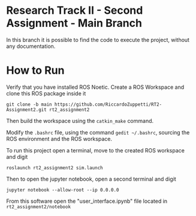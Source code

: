 # Research Track II - Second Assignment - Main Branch

In this branch it is possible to find the code to execute the project, without any documentation.

# How to Run

Verify that you have installed ROS Noetic. Create a ROS Workspace and clone this ROS package inside it

```
git clone -b main https://github.com/RiccardoZuppetti/RT2-Assignment2.git rt2_assignment2
```

Then build the workspace using the `catkin_make` command.

Modify the `.bashrc` file, using the command `gedit ~/.bashrc`, sourcing the ROS environment and the ROS workspace.

To run this project open a terminal, move to the created ROS workspace and digit

```
roslaunch rt2_assignment2 sim.launch 
```

Then to open the jupyter notebook, open a second terminal and digit

```
jupyter notebook --allow-root --ip 0.0.0.0
```

From this software open the "user_interface.ipynb" file located in `rt2_assignment2/notebook`
